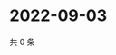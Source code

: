 # 2022-09-03

共 0 条

<!-- BEGIN WEIBO -->
<!-- 最后更新时间 Sat Sep 03 2022 11:20:51 GMT+0800 (China Standard Time) -->

<!-- END WEIBO -->
